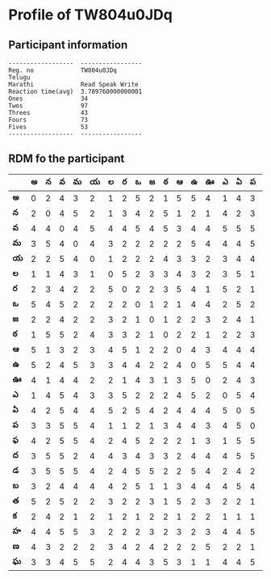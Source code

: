 



# Profile of TW804u0JDq

## Participant information



```
------------------  -----------------
Reg. no             TW804u0JDq
Telugu
Marathi             Read Speak Write
Reaction time(avg)  3.789760000000001
Ones                34
Twos                97
Threes              43
Fours               73
Fives               53
------------------  -----------------
```  

## RDM fo the participant
  
  
|       |   అ |   న |   వ |   మ |   య |   ల |   ర |   ఒ |   జ |   ఠ |   ఆ |   ఉ |   ఊ |   ఎ |   ఏ |   ప |   ఫ |   ద |   డ |   బ |   త |   క |   హ |   ణ |   ఘ |
|-------|-----|-----|-----|-----|-----|-----|-----|-----|-----|-----|-----|-----|-----|-----|-----|-----|-----|-----|-----|-----|-----|-----|-----|-----|-----|
| **అ** |   0 |   2 |   4 |   3 |   2 |   1 |   2 |   5 |   2 |   1 |   5 |   5 |   4 |   1 |   4 |   3 |   4 |   3 |   3 |   3 |   5 |   2 |   4 |   4 |   3 |
| **న** |   2 |   0 |   4 |   5 |   2 |   1 |   3 |   4 |   2 |   5 |   1 |   2 |   1 |   4 |   2 |   3 |   2 |   5 |   5 |   2 |   2 |   4 |   4 |   3 |   3 |
| **వ** |   4 |   4 |   0 |   4 |   5 |   4 |   4 |   5 |   4 |   5 |   3 |   4 |   4 |   5 |   5 |   5 |   5 |   5 |   5 |   4 |   5 |   2 |   5 |   2 |   4 |
| **మ** |   3 |   5 |   4 |   0 |   4 |   3 |   2 |   2 |   2 |   2 |   2 |   5 |   4 |   4 |   4 |   5 |   5 |   2 |   5 |   4 |   2 |   1 |   5 |   2 |   5 |
| **య** |   2 |   2 |   5 |   4 |   0 |   1 |   2 |   2 |   2 |   4 |   3 |   3 |   2 |   3 |   4 |   4 |   4 |   4 |   4 |   4 |   2 |   2 |   3 |   2 |   5 |
| **ల** |   1 |   1 |   4 |   3 |   1 |   0 |   5 |   2 |   3 |   3 |   4 |   3 |   2 |   3 |   5 |   1 |   2 |   4 |   2 |   4 |   3 |   1 |   2 |   3 |   2 |
| **ర** |   2 |   3 |   4 |   2 |   2 |   5 |   0 |   2 |   2 |   3 |   5 |   4 |   1 |   5 |   2 |   1 |   4 |   3 |   4 |   2 |   2 |   2 |   2 |   4 |   4 |
| **ఒ** |   5 |   4 |   5 |   2 |   2 |   2 |   2 |   0 |   1 |   2 |   1 |   4 |   4 |   2 |   5 |   2 |   5 |   4 |   5 |   5 |   2 |   1 |   2 |   2 |   4 |
| **జ** |   2 |   2 |   4 |   2 |   2 |   3 |   2 |   1 |   0 |   1 |   2 |   2 |   3 |   2 |   4 |   1 |   2 |   3 |   5 |   1 |   3 |   2 |   3 |   4 |   3 |
| **ఠ** |   1 |   5 |   5 |   2 |   4 |   3 |   3 |   2 |   1 |   0 |   2 |   2 |   1 |   2 |   2 |   3 |   2 |   3 |   2 |   1 |   1 |   2 |   2 |   2 |   5 |
| **ఆ** |   5 |   1 |   3 |   2 |   3 |   4 |   5 |   1 |   2 |   2 |   0 |   4 |   3 |   4 |   4 |   4 |   2 |   2 |   2 |   3 |   5 |   1 |   3 |   2 |   3 |
| **ఉ** |   5 |   2 |   4 |   5 |   3 |   3 |   4 |   4 |   2 |   2 |   4 |   0 |   5 |   5 |   4 |   4 |   1 |   4 |   5 |   4 |   2 |   2 |   2 |   2 |   1 |
| **ఊ** |   4 |   1 |   4 |   4 |   2 |   2 |   1 |   4 |   3 |   1 |   3 |   5 |   0 |   2 |   4 |   3 |   3 |   4 |   4 |   4 |   3 |   2 |   3 |   5 |   1 |
| **ఎ** |   1 |   4 |   5 |   4 |   3 |   3 |   5 |   2 |   2 |   2 |   4 |   5 |   2 |   0 |   5 |   4 |   1 |   4 |   2 |   4 |   2 |   1 |   4 |   2 |   4 |
| **ఏ** |   4 |   2 |   5 |   4 |   4 |   5 |   2 |   5 |   4 |   2 |   4 |   4 |   4 |   5 |   0 |   5 |   5 |   5 |   4 |   5 |   2 |   1 |   4 |   2 |   4 |
| **ప** |   3 |   3 |   5 |   5 |   4 |   1 |   1 |   2 |   1 |   3 |   4 |   4 |   3 |   4 |   5 |   0 |   5 |   5 |   2 |   4 |   1 |   1 |   5 |   1 |   5 |
| **ఫ** |   4 |   2 |   5 |   5 |   4 |   2 |   4 |   5 |   2 |   2 |   2 |   1 |   3 |   1 |   5 |   5 |   0 |   3 |   5 |   5 |   4 |   2 |   5 |   2 |   4 |
| **ద** |   3 |   5 |   5 |   2 |   4 |   4 |   3 |   4 |   3 |   3 |   2 |   4 |   4 |   4 |   5 |   5 |   3 |   0 |   2 |   4 |   2 |   1 |   4 |   2 |   2 |
| **డ** |   3 |   5 |   5 |   5 |   4 |   2 |   4 |   5 |   5 |   2 |   2 |   5 |   4 |   2 |   4 |   2 |   5 |   2 |   0 |   2 |   4 |   2 |   2 |   2 |   4 |
| **బ** |   3 |   2 |   4 |   4 |   4 |   4 |   2 |   5 |   1 |   1 |   3 |   4 |   4 |   4 |   5 |   4 |   5 |   4 |   2 |   0 |   3 |   1 |   2 |   3 |   2 |
| **త** |   5 |   2 |   5 |   2 |   2 |   3 |   2 |   2 |   3 |   1 |   5 |   2 |   3 |   2 |   2 |   1 |   4 |   2 |   4 |   3 |   0 |   2 |   1 |   2 |   4 |
| **క** |   2 |   4 |   2 |   1 |   2 |   1 |   2 |   1 |   2 |   2 |   1 |   2 |   2 |   1 |   1 |   1 |   2 |   1 |   2 |   1 |   2 |   0 |   2 |   2 |   2 |
| **హ** |   4 |   4 |   5 |   5 |   3 |   2 |   2 |   2 |   3 |   2 |   3 |   2 |   3 |   4 |   4 |   5 |   5 |   4 |   2 |   2 |   1 |   2 |   0 |   2 |   3 |
| **ణ** |   4 |   3 |   2 |   2 |   2 |   3 |   4 |   2 |   4 |   2 |   2 |   2 |   5 |   2 |   2 |   1 |   2 |   2 |   2 |   3 |   2 |   2 |   2 |   0 |   2 |
| **ఘ** |   3 |   3 |   4 |   5 |   5 |   2 |   4 |   4 |   3 |   5 |   3 |   1 |   1 |   4 |   4 |   5 |   4 |   2 |   4 |   2 |   4 |   2 |   3 |   2 |   0 |